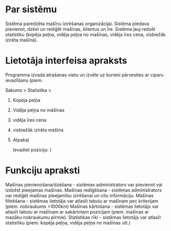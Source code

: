 # Par sistēmu
Sistēma paredzēta mašīnu īzirēšanas organizācijai. Sistēma piedava pievienot, dzēst un rediģēt mašīnas, klientus un īre. Sistēma ļauj redzēt statistiku (kopēja peļņa, vidēja peļņa no mašīnas, vidēja īres cena, visbiežāk izirēta mašīna).
# Lietotāja interfeisa apraksts
Programma izvada atrašanas vietu un izvēle uz kurieni pārvesties ar ciparu ievadīšanu (piem.

Sakums > Statistika >
1. Kopēja peļņa
2. Vidēja peļņa no māšīnas
3. vidēja īres cena
4. visbiežāk izirēta mašīna
5. Atpakaļ

   Ievadiet poziciju: )
# Funkciju apraksti
Mašīnas pievienošana/dzēšana - sistēmas administrators var pievienot vai izdzēst pieejamas mašīnas.
Mašīnas rediģēšana - sistēmas administrators var rediģēt mašīnas pieejamību izirēšanai un citu informāciju.
Mašīnas filtrēšana - sistēmas lietotājs var atlasīt tabulu ar mašīnam pec kriterijam (piem. nobraukums >1000km)
Mašīnas kārtošana - sistēmas lietotājs var atlasīt tabulu ar mašīnam ar sakārtotam pozicijam (piem. mašīnas ar mazāku nobraukumu pirmie).
Statistikas rīki - sistēmas lietotājs var atlasīt statistīku (piem. kopēja peļņa, vidēja peļņa no mašīnas utt.)
